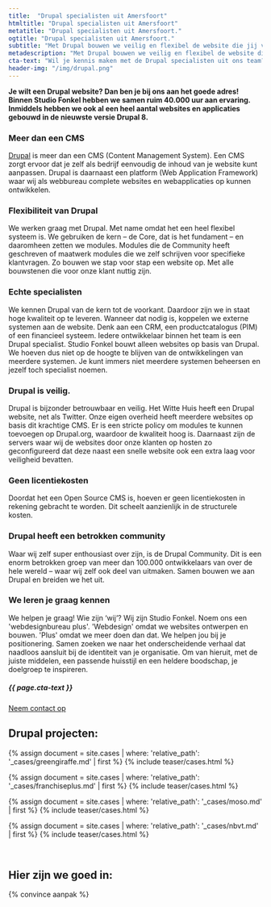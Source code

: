 ```yaml
---
title:  "Drupal specialisten uit Amersfoort"
htmltitle: "Drupal specialisten uit Amersfoort"
metatitle: "Drupal specialisten uit Amersfoort."
ogtitle: "Drupal specialisten uit Amersfoort."
subtitle: "Met Drupal bouwen we veilig en flexibel de website die jij voor ogen hebt"
metadescription: "Met Drupal bouwen we veilig en flexibel de website die jij voor ogen hebt. Binnen ons team hebben we samen ruim 40.000 uur aan ervaring met Drupal."
cta-text: "Wil je kennis maken met de Drupal specialisten uit ons team?"
header-img: "/img/drupal.png"
---
```

__Je wilt een Drupal website? Dan ben je bij ons aan het goede adres! Binnen Studio Fonkel hebben we samen ruim 40.000 uur aan ervaring. Inmiddels hebben we ook al een heel aantal websites en applicaties gebouwd in de nieuwste versie Drupal 8.__

### Meer dan een CMS
<a href="https://drupal.org" target="_blank">Drupal</a> is meer dan een CMS (Content Management System). Een CMS zorgt ervoor dat je zelf als bedrijf eenvoudig de inhoud van je website kunt aanpassen. Drupal is daarnaast een platform (Web Application Framework) waar wij als webbureau complete websites en webapplicaties op kunnen ontwikkelen.

### Flexibiliteit van Drupal

We werken graag met Drupal. Met name omdat het een heel flexibel systeem is. We gebruiken de kern – de Core, dat is het fundament – en daaromheen zetten we modules. Modules die de Community heeft geschreven of maatwerk modules die we zelf schrijven voor specifieke klantvragen. Zo bouwen we stap voor stap een website op. Met alle bouwstenen die voor onze klant nuttig zijn.

### Echte specialisten

We kennen Drupal van de kern tot de voorkant. Daardoor zijn we in staat hoge kwaliteit op te leveren. Wanneer dat nodig is, koppelen we externe systemen aan de website. Denk aan een CRM, een productcatalogus (PIM) of een financieel systeem.
Iedere ontwikkelaar binnen het team is een Drupal specialist. Studio Fonkel bouwt alleen websites op basis van Drupal. We hoeven dus niet op de hoogte te blijven van de ontwikkelingen van meerdere systemen. Je kunt immers niet meerdere systemen beheersen en jezelf toch specialist noemen.

### Drupal is veilig.

Drupal is bijzonder betrouwbaar en veilig. Het Witte Huis heeft een Drupal website, net als Twitter. Onze eigen overheid heeft meerdere websites op basis dit krachtige CMS. Er is een stricte policy om modules te kunnen toevoegen op Drupal.org, waardoor de kwaliteit hoog is.
Daarnaast zijn de servers waar wij de websites door onze klanten op hosten zo geconfigureerd dat deze naast een snelle website ook een extra laag voor veiligheid bevatten.

### Geen licentiekosten
Doordat het een Open Source CMS is, hoeven er geen licentiekosten in rekening gebracht te worden. Dit scheelt aanzienlijk in de structurele kosten.

### Drupal heeft een betrokken community
Waar wij zelf super enthousiast over zijn, is de Drupal Community. Dit is een enorm betrokken groep van meer dan 100.000 ontwikkelaars van over de hele wereld – waar wij zelf ook deel van uitmaken. Samen bouwen we aan Drupal en breiden we het uit.  

### We leren je graag kennen
We helpen je graag! Wie zijn ‘wij’? Wij zijn Studio Fonkel. Noem ons een 'webdesignbureau plus'. 'Webdesign' omdat we websites ontwerpen en bouwen. 'Plus' omdat we meer doen dan dat. We helpen jou bij je positionering. Samen zoeken we naar het onderscheidende verhaal dat naadloos aansluit bij de identiteit van je organisatie. Om van hieruit, met de juiste middelen, een passende huisstijl en een heldere boodschap, je doelgroep te inspireren.

<div class="call-to-action">
  <h5 class="cta-text">{{ page.cta-text }}</h5>
  <div class="number"><a href="/contact">Neem contact op</a></div>
</div>

## Drupal projecten:

<div class="cases-overview">
	{% assign document = site.cases | where: 'relative_path': '_cases/greengiraffe.md' | first %}
  {% include teaser/cases.html %}

  {% assign document = site.cases | where: 'relative_path': '_cases/franchiseplus.md' | first %}
  {% include teaser/cases.html %}

  {% assign document = site.cases | where: 'relative_path': '_cases/moso.md' | first %}
  {% include teaser/cases.html %}

  {% assign document = site.cases | where: 'relative_path': '_cases/nbvt.md' | first %}
  {% include teaser/cases.html %}
</div>
<br/>

## Hier zijn we goed in:

{% convince aanpak %}
